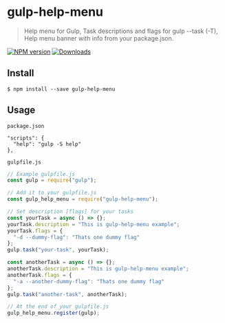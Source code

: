 # gulp-help-menu

> Help menu for Gulp, Task descriptions and flags for gulp --task (-T), Help menu banner with info from your package.json.

[![NPM version][npm-v-image]][npm-v-url] [![Downloads][npm-downloads-image]][npm-downloads-url]

## Install

```
$ npm install --save gulp-help-menu
```

## Usage


`package.json`

```
"scripts": {
  "help": "gulp -S help"
},
```

`gulpfile.js`

```js
// Example gulpfile.js
const gulp = require("gulp");

// Add it to your gulpfile.js
const gulp_help_menu = require("gulp-help-menu");

// Set description [flags] for your tasks
const yourTask = async () => {};
yourTask.description = "This is gulp-help-menu example";
yourTask.flags = {
  "-d --dummy-flag": "Thats one dummy flag"
};
gulp.task("your-task", yourTask);

const anotherTask = async () => {};
anotherTask.description = "This is gulp-help-menu example";
anotherTask.flags = {
  "-a --another-dummy-flag": "Thats one dummy flag"
};
gulp.task("another-task", anotherTask);

// At the end of your gulpfile.js
gulp_help_menu.register(gulp);
```

<!-- NPM version -->
[npm-v-image]: https://img.shields.io/npm/v/gulp-help-menu.svg
[npm-v-url]: https://npmjs.org/package/gulp-help-menu

<!-- NPM Downlods-->
[npm-downloads-image]: http://img.shields.io/npm/dt/gulp-help-menu.svg
[npm-downloads-url]: https://npmjs.org/package/gulp-help-menu

